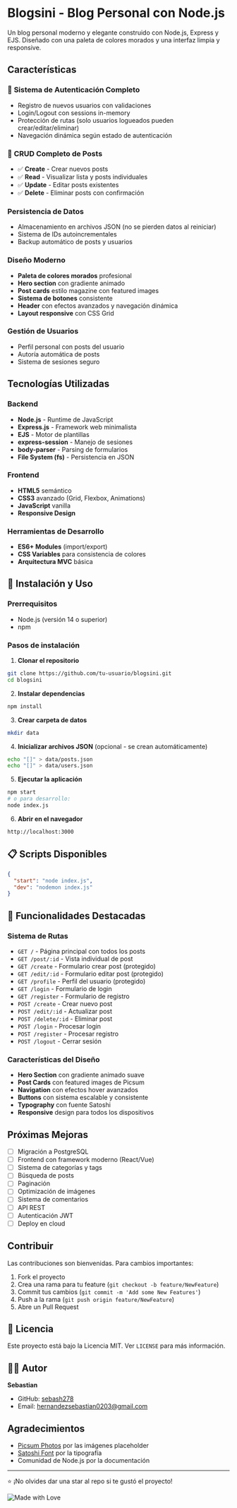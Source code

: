 # Blogsini - Blog Personal con Node.js

Un blog personal moderno y elegante construido con Node.js, Express y EJS. Diseñado con una paleta de colores morados y una interfaz limpia y responsive.

## Características

### 🔐 **Sistema de Autenticación Completo**
- Registro de nuevos usuarios con validaciones
- Login/Logout con sessions in-memory
- Protección de rutas (solo usuarios logueados pueden crear/editar/eliminar)
- Navegación dinámica según estado de autenticación

### 📝 **CRUD Completo de Posts**
- ✅ **Create** - Crear nuevos posts
- ✅ **Read** - Visualizar lista y posts individuales
- ✅ **Update** - Editar posts existentes
- ✅ **Delete** - Eliminar posts con confirmación

### **Persistencia de Datos**
- Almacenamiento en archivos JSON (no se pierden datos al reiniciar)
- Sistema de IDs autoincrementales
- Backup automático de posts y usuarios

### **Diseño Moderno**
- **Paleta de colores morados** profesional
- **Hero section** con gradiente animado
- **Post cards** estilo magazine con featured images
- **Sistema de botones** consistente
- **Header** con efectos avanzados y navegación dinámica
- **Layout responsive** con CSS Grid

### **Gestión de Usuarios**
- Perfil personal con posts del usuario
- Autoría automática de posts
- Sistema de sesiones seguro

## Tecnologías Utilizadas

### **Backend**
- **Node.js** - Runtime de JavaScript
- **Express.js** - Framework web minimalista
- **EJS** - Motor de plantillas
- **express-session** - Manejo de sesiones
- **body-parser** - Parsing de formularios
- **File System (fs)** - Persistencia en JSON

### **Frontend**
- **HTML5** semántico
- **CSS3** avanzado (Grid, Flexbox, Animations)
- **JavaScript** vanilla
- **Responsive Design**

### **Herramientas de Desarrollo**
- **ES6+ Modules** (import/export)
- **CSS Variables** para consistencia de colores
- **Arquitectura MVC** básica

## 🚀 Instalación y Uso

### **Prerrequisitos**
- Node.js (versión 14 o superior)
- npm

### **Pasos de instalación**

1. **Clonar el repositorio**
```bash
git clone https://github.com/tu-usuario/blogsini.git
cd blogsini
```

2. **Instalar dependencias**
```bash
npm install
```

3. **Crear carpeta de datos**
```bash
mkdir data
```

4. **Inicializar archivos JSON** (opcional - se crean automáticamente)
```bash
echo "[]" > data/posts.json
echo "[]" > data/users.json
```

5. **Ejecutar la aplicación**
```bash
npm start
# o para desarrollo:
node index.js
```

6. **Abrir en el navegador**
```
http://localhost:3000
```

## 📋 Scripts Disponibles

```json
{
  "start": "node index.js",
  "dev": "nodemon index.js"
}
```

## 🔧 Funcionalidades Destacadas

### **Sistema de Rutas**
- `GET /` - Página principal con todos los posts
- `GET /post/:id` - Vista individual de post
- `GET /create` - Formulario crear post (protegido)
- `GET /edit/:id` - Formulario editar post (protegido)
- `GET /profile` - Perfil del usuario (protegido)
- `GET /login` - Formulario de login
- `GET /register` - Formulario de registro
- `POST /create` - Crear nuevo post
- `POST /edit/:id` - Actualizar post
- `POST /delete/:id` - Eliminar post
- `POST /login` - Procesar login
- `POST /register` - Procesar registro
- `POST /logout` - Cerrar sesión

### **Características del Diseño**
- **Hero Section** con gradiente animado suave
- **Post Cards** con featured images de Picsum
- **Navigation** con efectos hover avanzados
- **Buttons** con sistema escalable y consistente
- **Typography** con fuente Satoshi
- **Responsive** design para todos los dispositivos

## Próximas Mejoras

- [ ] Migración a PostgreSQL
- [ ] Frontend con framework moderno (React/Vue)
- [ ] Sistema de categorías y tags
- [ ] Búsqueda de posts
- [ ] Paginación
- [ ] Optimización de imágenes
- [ ] Sistema de comentarios
- [ ] API REST
- [ ] Autenticación JWT
- [ ] Deploy en cloud

## Contribuir

Las contribuciones son bienvenidas. Para cambios importantes:

1. Fork el proyecto
2. Crea una rama para tu feature (`git checkout -b feature/NewFeature`)
3. Commit tus cambios (`git commit -m 'Add some New Features'`)
4. Push a la rama (`git push origin feature/NewFeature`)
5. Abre un Pull Request

## 📝 Licencia

Este proyecto está bajo la Licencia MIT. Ver `LICENSE` para más información.

## 👨‍💻 Autor

**Sebastian**
- GitHub: [sebash278](https://github.com/sebash278)
- Email: hernandezsebastian0203@gmail.com

## Agradecimientos

- [Picsum Photos](https://picsum.photos/) por las imágenes placeholder
- [Satoshi Font](https://fontshare.com/fonts/satoshi) por la tipografía
- Comunidad de Node.js por la documentación

---

⭐ ¡No olvides dar una star al repo si te gustó el proyecto!

![Made with Love](https://img.shields.io/badge/Made%20with-❤️-red?style=for-the-badge)
